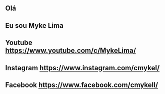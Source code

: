 ## Olá
## Eu sou Myke Lima

## Youtube https://www.youtube.com/c/MykeLima/
## Instagram https://www.instagram.com/cmykel/
## Facebook https://www.facebook.com/cmykell/
